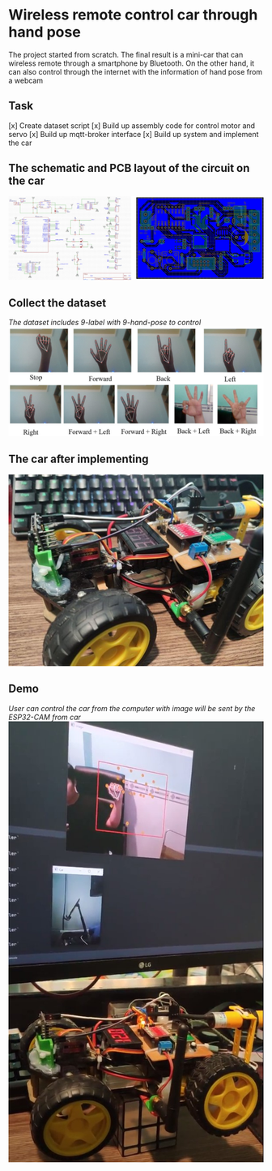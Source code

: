 # Wireless remote control car through hand pose
 The project started from scratch. The final result is a mini-car that can wireless remote through a smartphone by Bluetooth. On the other hand, it can also control through the internet with the information of hand pose from a webcam

## Task
[x] Create dataset script
[x] Build up assembly code for control motor and servo
[x] Build up mqtt-broker interface
[x] Build up system and implement the car

## The schematic and PCB layout of the circuit on the car
![The schematic and PCB layout](/img/Demo_2.jpg) 

## Collect the dataset
*The dataset includes 9-label with 9-hand-pose to control*
![Dataset](/img/Demo_3.jpg) 

## The car after implementing
![Car](/img/Demo_1.jpg) 

## Demo
*User can control the car from the computer with image will be sent by the ESP32-CAM from car*
![Final Demo](/img/Demo_0.jpg) 